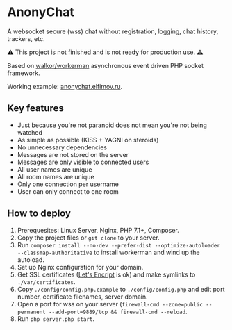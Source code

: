 # AnonyChat

A websocket secure (wss) chat without registration, logging, chat history, trackers, etc.

⚠️ This project is not finished and is not ready for production use. ⚠️

Based on [walkor/workerman](https://github.com/walkor/workerman) asynchronous event driven PHP socket framework.

Working example: [anonychat.elfimov.ru](https://anonychat.elfimov.ru/).


## Key features
* Just because you're not paranoid does not mean you're not being watched
* As simple as possible (KISS + YAGNI on steroids)
* No unnecessary dependencies
* Messages are not stored on the server
* Messages are only visible to connected users
* All user names are unique
* All room names are unique
* Only one connection per username
* User can only connect to one room


## How to deploy

1. Prerequesites: Linux Server, Nginx, PHP 7.1+, Composer.
1. Copy the project files or `git clone` to your server.
1. Run `composer install --no-dev --prefer-dist --optimize-autoloader --classmap-authoritative` to install workerman and wind up the autoload.
1. Set up Nginx configuration for your domain.
1. Get SSL certificates ([Let's Encript](https://letsencrypt.org/) is ok) and make symlinks to `./var/certificates`.
1. Copy `./config/config.php.example` to `./config/config.php` and edit port number, certificate filenames, server domain.
1. Open a port for wss on your server (`firewall-cmd --zone=public --permanent --add-port=9889/tcp && firewall-cmd --reload`.
1. Run `php server.php start`.